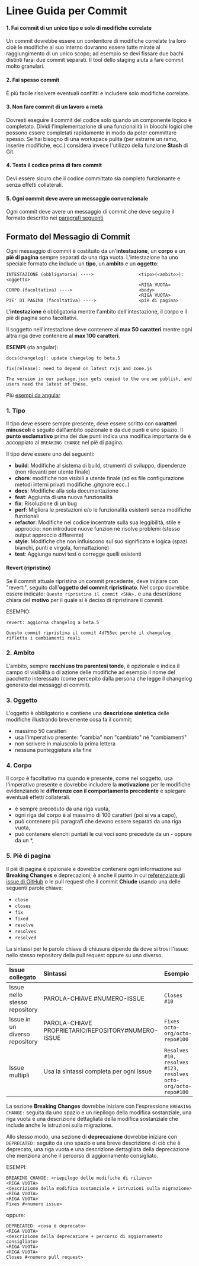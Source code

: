 # Linee Guida per Commit
#### 1. Fai commit di un unico tipo e solo di modifiche correlate
Un commit dovrebbe essere un contenitore di modifiche correlate tra loro cioè le modifiche al suo interno dovranno essere tutte mirate al raggiungimento di un unico scopo;  ad esempio se devi fissare due bachi distinti farai due commit separati. Il tool dello staging aiuta a fare commit molto granulari.

#### 2. Fai spesso commit
È più facile risolvere eventuali conflitti e includere solo modifiche correlate.

#### 3. Non fare commit di un lavoro a metà
Dovresti eseguire il commit del codice solo quando un componente logico è completato. Dividi l'implementazione di una funzionalità in blocchi logici che possono essere completati rapidamente in modo da poter committare spesso. Se hai bisogno di una workspace pulita (per estrarre un ramo, inserire modifiche, ecc.) considera invece l'utilizzo della funzione **Stash** di Git.

#### 4. Testa il codice prima di fare commit
Devi essere sicuro che il codice committato sia completo funzionante e senza effetti collaterali.

#### 5. Ogni commit deve avere un messaggio convenzionale
Ogni commit deve avere un messaggio di commit che deve seguire il formato descritto nei [paragrafi seguenti](#formato)

## <a name="formato"></a> Formato del Messagio di Commit
Ogni messaggio di commit è costituito da un'**intestazione**, un **corpo** e un **piè di pagina**
sempre separati da una riga vuota.
L'intestazione ha uno speciale formato che include un **tipo**, un **ambito** e un **oggetto**:

```
INTESTAZIONE (obbligatoria) ---->                 <tipo>(<ambito>): <oggetto>
                                                  <RIGA VUOTA>
CORPO (facoltativa) ---->                         <body>
                                                  <RIGA VUOTA>
PIE' DI PAGINA (facoltativa) ---->                <piè di pagina>
```

L'**intestazione** è obbligatoria mentre l'ambito dell'intestazione, il corpo e il piè di pagina sono
facoltativi.

Il soggetto nell'intestazione deve contenere al **max 50 caratteri** mentre ogni altra riga deve
contenere al **max 100 caratteri**.

**ESEMPI** (da angular):

```
docs(changelog): update changelog to beta.5
```
```
fix(release): need to depend on latest rxjs and zone.js

The version in our package.json gets copied to the one we publish, and users need the latest of these.
```
Più [esempi da angular](https://github.com/angular/angular/commits/master)

### 1. Tipo
Il tipo deve essere sempre presente, deve essere scritto con **caratteri minuscoli** e seguito dall'ambito opzionale e da due punti e uno spazio. Il **punto esclamativo** prima dei due punti indica una modifica importante de è accoppiato al `BREAKING CHANGE` nel piè di pagina. 

Il tipo deve essere uno dei seguenti:

* **build**: Modifiche al sistema di build, strumenti di sviluppo, dipendenze (non rilevanti per utente finale)
* **chore**: modifiche non visibili a utente finale (ad es file configurazione metodi interni privati modifiche .gitgnore ecc..)
* **docs**: Modifiche alla sola documentazione
* **feat**: Aggiunta di una nuova funzionalità
* **fix**: Risoluzione di un bug
* **perf**: Migliora le prestazioni e/o le funzionalità esistenti senza modifiche funzionali
* **refactor**: Modifiche nel codice incentrate sulla sua leggibilità, stile e approccio: non introduce nuove funzion né risolve problemi (stesso output approccio differente)
* **style**: Modifiche che non influiscono sul suo significato e logica (spazi bianchi, punti e virgola, formattazione)
* **test**: Aggiunge nuovi test o corregge quelli esistenti

#### Revert (ripristino)
Se il commit attuale ripristina un commit precedente, deve iniziare con "revert:", seguito dall'**oggetto del commit ripristinato**. Nel corpo dovrebbe essere indicato: `Questo ripristina il commit <SHA>.` e una descrizione chiara del **motivo** per il quale si è deciso di ripristinare il commit.

ESEMPIO:
```
revert: aggiorna changelog a beta.5

Questo commit ripristina il commit 4d755ec perché il changelog rifletta i cambiamenti reali
```


### 2. Ambito
L'ambito, sempre **racchiuso tra parentesi tonde**, è opzionale e indica il campo di visibilità o di azione delle modifiche ad esempio il nome del pacchetto interessato (come percepito dalla persona che legge il changelog generato dai messaggi di commit).

### 3. Oggetto
L'oggetto è obbligatorio e contiene una **descrizione sintetica** delle modifiche illustrando
brevemente cosa fa il commit:

* massimo 50 caratteri
* usa l'imperativo presente: "cambia" non "cambiato" né "cambiamenti"
* non scrivere in maiuscolo la prima lettera
* nessuna punteggiatura alla fine

### 4. Corpo
Il corpo è facoltativo ma quando è presente, come nel soggetto, usa l'imperativo presente e dovrebbe includere la **motivazione** per le modifiche evidenziando le **differenze con il comportamento precedente** e spiegare eventuali effetti collaterali.

* è sempre preceduto da una riga vuota,
* ogni riga del corpo è al massimo di 100 caratteri (poi si va a capo),
* può contenere più paragrafi che devono essere separati da una riga vuota,
* può contenere elenchi puntati le cui voci sono precedute da un - oppure da un *,

### 5. Piè di pagina
Il piè di pagina è opzionale e dovrebbe contenere ogni informazione sui **Breaking Changes** e deprecazioni; è anche il punto in cui
[referenziare gli issue di GitHub](https://help.github.com/articles/closing-issues-via-commit-messages/)
o le pull request che il commit **Chiude** usando una delle seguenti parole chiave:
* `close`
* `closes`
* `fix`
* `fixed`
* `resolve`
* `resolves`
* `resolved`

La sintassi per le parole chiave di chiusura dipende da dove si trovi l'issue: nello stesso repository della pull request oppure su uno diverso.

|Issue collegato	 |Sintassi |Esempio |
|:---------- |:---------- |:---------- |
|Issue nello stesso repository |PAROLA-CHIAVE #NUMERO-ISSUE |`Closes #10` |
|Issue in un diverso repository	|PAROLA-CHIAVE PROPRIETARIO/REPOSITORY#NUMERO-ISSUE	|`Fixes octo-org/octo-repo#100` 
|Issue multipli	|Usa la sintassi completa per ogni issue	|`Resolves #10, resolves #123, resolves octo-org/octo-repo#100`

La sezione **Breaking Changes** dovrebbe iniziare con l'espressione `BREAKING CHANGE:` seguita da uno spazio e un riepilogo della modifica sostanziale, una riga vuota e una descrizione dettagliata della modifica sostanziale che include anche le istruzioni sulla migrazione.

Allo stesso modo, una sezione di **deprecazione** dovrebbe iniziare con `DEPRECATED:` seguito da uno spazio e una breve descrizione di ciò che è deprecato, una riga vuota e una descrizione dettagliata della deprecazione che menziona anche il percorso di aggiornamento consigliato.

ESEMPI:
```
BREAKING CHANGE: <riepilogo delle modifiche di rilievo>
<RIGA VUOTA>
<descrizione della modifica sostanziale + istruzioni sulla migrazione>
<RIGA VUOTA>
<RIGA VUOTA>
Fixes #<numero issue>
```
oppure:
```
DEPRECATED: <cosa è deprecato>
<RIGA VUOTA>
<descrizione della deprecazione + percorso di aggiornamento consigliato>
<RIGA VUOTA>
<RIGA VUOTA>
Closes #<numero pull request>
```